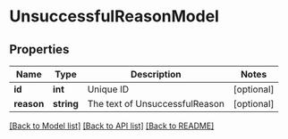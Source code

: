 # UnsuccessfulReasonModel

## Properties
Name | Type | Description | Notes
------------ | ------------- | ------------- | -------------
**id** | **int** | Unique ID | [optional] 
**reason** | **string** | The text of UnsuccessfulReason | [optional] 

[[Back to Model list]](../README.md#documentation-for-models) [[Back to API list]](../README.md#documentation-for-api-endpoints) [[Back to README]](../README.md)


